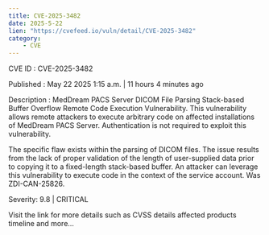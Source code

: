 ```yaml
---
title: CVE-2025-3482
date: 2025-5-22
lien: "https://cvefeed.io/vuln/detail/CVE-2025-3482"
category:
    - CVE
---
```


CVE ID : CVE-2025-3482

Published :  May 22
2025
1:15 a.m. | 11 hours
4 minutes ago

Description : MedDream PACS Server DICOM File Parsing Stack-based Buffer Overflow Remote Code Execution Vulnerability. This vulnerability allows remote attackers to execute arbitrary code on affected installations of MedDream PACS Server. Authentication is not required to exploit this vulnerability.

The specific flaw exists within the parsing of DICOM files. The issue results from the lack of proper validation of the length of user-supplied data prior to copying it to a fixed-length stack-based buffer. An attacker can leverage this vulnerability to execute code in the context of the service account. Was ZDI-CAN-25826.

Severity: 9.8 | CRITICAL

Visit the link for more details
such as CVSS details
affected products
timeline
and more...
